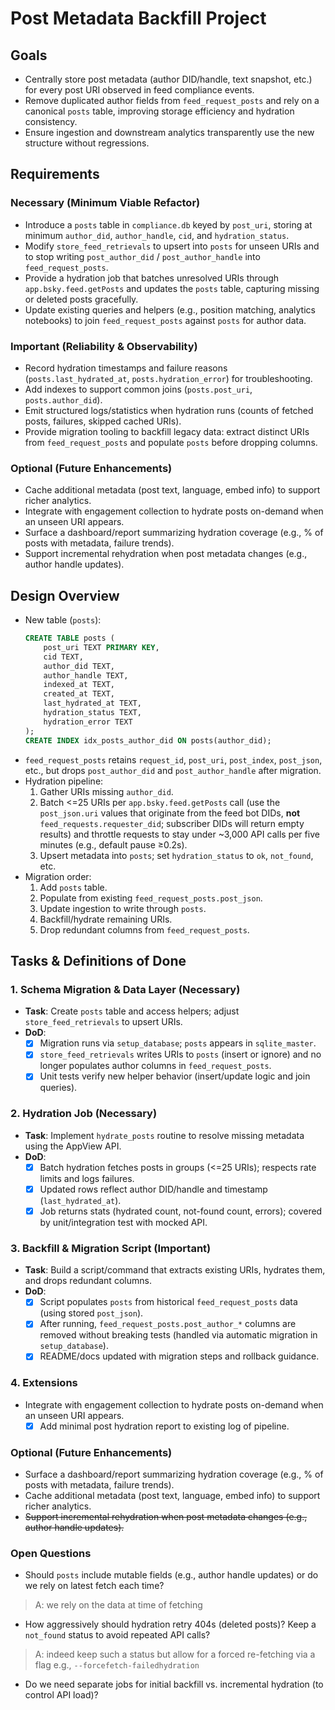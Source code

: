 # Post Metadata Backfill Project

## Goals
- Centrally store post metadata (author DID/handle, text snapshot, etc.) for every post URI observed in feed compliance events.
- Remove duplicated author fields from `feed_request_posts` and rely on a canonical `posts` table, improving storage efficiency and hydration consistency.
- Ensure ingestion and downstream analytics transparently use the new structure without regressions.

## Requirements

### Necessary (Minimum Viable Refactor)
- Introduce a `posts` table in `compliance.db` keyed by `post_uri`, storing at minimum `author_did`, `author_handle`, `cid`, and `hydration_status`.
- Modify `store_feed_retrievals` to upsert into `posts` for unseen URIs and to stop writing `post_author_did` / `post_author_handle` into `feed_request_posts`.
- Provide a hydration job that batches unresolved URIs through `app.bsky.feed.getPosts` and updates the `posts` table, capturing missing or deleted posts gracefully.
- Update existing queries and helpers (e.g., position matching, analytics notebooks) to join `feed_request_posts` against `posts` for author data.

### Important (Reliability & Observability)
- Record hydration timestamps and failure reasons (`posts.last_hydrated_at`, `posts.hydration_error`) for troubleshooting.
- Add indexes to support common joins (`posts.post_uri`, `posts.author_did`).
- Emit structured logs/statistics when hydration runs (counts of fetched posts, failures, skipped cached URIs).
- Provide migration tooling to backfill legacy data: extract distinct URIs from `feed_request_posts` and populate `posts` before dropping columns.

### Optional (Future Enhancements)
- Cache additional metadata (post text, language, embed info) to support richer analytics.
- Integrate with engagement collection to hydrate posts on-demand when an unseen URI appears.
- Surface a dashboard/report summarizing hydration coverage (e.g., % of posts with metadata, failure trends).
- Support incremental rehydration when post metadata changes (e.g., author handle updates).

## Design Overview
- New table (`posts`):
  ```sql
  CREATE TABLE posts (
      post_uri TEXT PRIMARY KEY,
      cid TEXT,
      author_did TEXT,
      author_handle TEXT,
      indexed_at TEXT,
      created_at TEXT,
      last_hydrated_at TEXT,
      hydration_status TEXT,
      hydration_error TEXT
  );
  CREATE INDEX idx_posts_author_did ON posts(author_did);
  ```
- `feed_request_posts` retains `request_id`, `post_uri`, `post_index`, `post_json`, etc., but drops `post_author_did` and `post_author_handle` after migration.
- Hydration pipeline:
  1. Gather URIs missing `author_did`.
  2. Batch <=25 URIs per `app.bsky.feed.getPosts` call (use the `post_json.uri` values that originate from the feed bot DIDs, **not** `feed_requests.requester_did`; subscriber DIDs will return empty results) and throttle requests to stay under ~3,000 API calls per five minutes (e.g., default pause ≥0.2s).
  3. Upsert metadata into `posts`; set `hydration_status` to `ok`, `not_found`, etc.
- Migration order:
  1. Add `posts` table.
  2. Populate from existing `feed_request_posts.post_json`.
  3. Update ingestion to write through `posts`.
  4. Backfill/hydrate remaining URIs.
  5. Drop redundant columns from `feed_request_posts`.

## Tasks & Definitions of Done

### 1. Schema Migration & Data Layer (Necessary)
- **Task**: Create `posts` table and access helpers; adjust `store_feed_retrievals` to upsert URIs.
- **DoD**:
  - [x] Migration runs via `setup_database`; `posts` appears in `sqlite_master`.
  - [x] `store_feed_retrievals` writes URIs to `posts` (insert or ignore) and no longer populates author columns in `feed_request_posts`.
  - [x] Unit tests verify new helper behavior (insert/update logic and join queries).

### 2. Hydration Job (Necessary)
- **Task**: Implement `hydrate_posts` routine to resolve missing metadata using the AppView API.
- **DoD**:
  - [x] Batch hydration fetches posts in groups (<=25 URIs); respects rate limits and logs failures.
  - [x] Updated rows reflect author DID/handle and timestamp (`last_hydrated_at`).
  - [x] Job returns stats (hydrated count, not-found count, errors); covered by unit/integration test with mocked API.

### 3. Backfill & Migration Script (Important)
- **Task**: Build a script/command that extracts existing URIs, hydrates them, and drops redundant columns.
- **DoD**:
  - [x] Script populates `posts` from historical `feed_request_posts` data (using stored `post_json`).
  - [x] After running, `feed_request_posts.post_author_*` columns are removed without breaking tests (handled via automatic migration in `setup_database`).
  - [x] README/docs updated with migration steps and rollback guidance.

### 4. Extensions
- Integrate with engagement collection to hydrate posts on-demand when an unseen URI appears.
  - [x] Add minimal post hydration report to existing log of pipeline.

### Optional (Future Enhancements)
- Surface a dashboard/report summarizing hydration coverage (e.g., % of posts with metadata, failure trends).
- Cache additional metadata (post text, language, embed info) to support richer analytics.
- ~~Support incremental rehydration when post metadata changes (e.g., author handle updates).~~

### Open Questions
- Should `posts` include mutable fields (e.g., author handle updates) or do we rely on latest fetch each time?
>A: we rely on the data at time of fetching
- How aggressively should hydration retry 404s (deleted posts)? Keep a `not_found` status to avoid repeated API calls?
>A: indeed keep such a status but allow for a forced re-fetching via a flag e.g., `--forcefetch-failedhydration` 
- Do we need separate jobs for initial backfill vs. incremental hydration (to control API load)?
